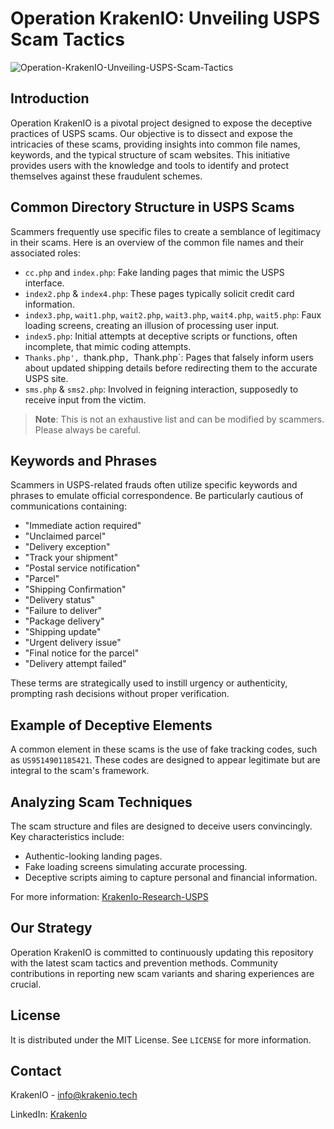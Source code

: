 # Operation KrakenIO: Unveiling USPS Scam Tactics


![Operation-KrakenIO-Unveiling-USPS-Scam-Tactics]([https://github.com/TheKrakenIO/Operation-KrakenIO-Unveiling-USPS-Scam-Tactics/assets/149908418/30d34765-68e9-4d2d-bda8-a62bb72237f6](https://github.com/TheKrakenIO/Operation-KrakenIO-Unveiling-USPS-Scam-Tactics/blob/main/upskraken.JPG?raw=true))


## Introduction

Operation KrakenIO is a pivotal project designed to expose the deceptive practices of USPS scams. Our objective is to dissect and expose the intricacies of these scams, providing insights into common file names, keywords, and the typical structure of scam websites. This initiative provides users with the knowledge and tools to identify and protect themselves against these fraudulent schemes.

## Common Directory Structure in USPS Scams

Scammers frequently use specific files to create a semblance of legitimacy in their scams. Here is an overview of the common file names and their associated roles:

- `cc.php` and `index.php`: Fake landing pages that mimic the USPS interface.
- `index2.php` & `index4.php`: These pages typically solicit credit card information.
- `index3.php`, `wait1.php`, `wait2.php`, `wait3.php`, `wait4.php`, `wait5.php`: Faux loading screens, creating an illusion of processing user input.
- `index5.php`: Initial attempts at deceptive scripts or functions, often incomplete, that mimic coding attempts.
- `Thanks.php', `thank.php`, `Thank.php`: Pages that falsely inform users about updated shipping details before redirecting them to the accurate USPS site.
- `sms.php` & `sms2.php`: Involved in feigning interaction, supposedly to receive input from the victim.

> **Note**: This is not an exhaustive list and can be modified by scammers. Please always be careful.

## Keywords and Phrases

Scammers in USPS-related frauds often utilize specific keywords and phrases to emulate official correspondence. Be particularly cautious of communications containing:

- "Immediate action required"
- "Unclaimed parcel"
- "Delivery exception"
- "Track your shipment"
- "Postal service notification"
- "Parcel"
- "Shipping Confirmation"
- "Delivery status"
- "Failure to deliver"
- "Package delivery"
- "Shipping update"
- "Urgent delivery issue"
- "Final notice for the parcel"
- "Delivery attempt failed"

These terms are strategically used to instill urgency or authenticity, prompting rash decisions without proper verification. 

## Example of Deceptive Elements

A common element in these scams is the use of fake tracking codes, such as `US9514901185421`. These codes are designed to appear legitimate but are integral to the scam's framework.

## Analyzing Scam Techniques

The scam structure and files are designed to deceive users convincingly. Key characteristics include:

- Authentic-looking landing pages.
- Fake loading screens simulating accurate processing.
- Deceptive scripts aiming to capture personal and financial information.

For more information: [KrakenIo-Research-USPS](https://krakenio.tech/collections/research/research.html)

## Our Strategy

Operation KrakenIO is committed to continuously updating this repository with the latest scam tactics and prevention methods. Community contributions in reporting new scam variants and sharing experiences are crucial.


## License

It is distributed under the MIT License. See `LICENSE` for more information.

## Contact

KrakenIO - info@krakenio.tech

LinkedIn: [KrakenIo](https://www.linkedin.com/company/kraken-io/)
